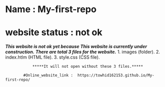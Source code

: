 ﻿# Name : My-first-repo
# website status : not ok

*******************This website is not ok yet because This website is currently under construction.*******************
				 *****There are total 3 files for the website.*****
		    		 	 1. images (folder).
		    		  	 2. index.htlm (HTML file).
		   		  	 3. style.css (CSS file).

	 			*****It will not open without these 3 files.*****

			#Online_website_link :  https://towhid162153.github.io/My-first-repo/
